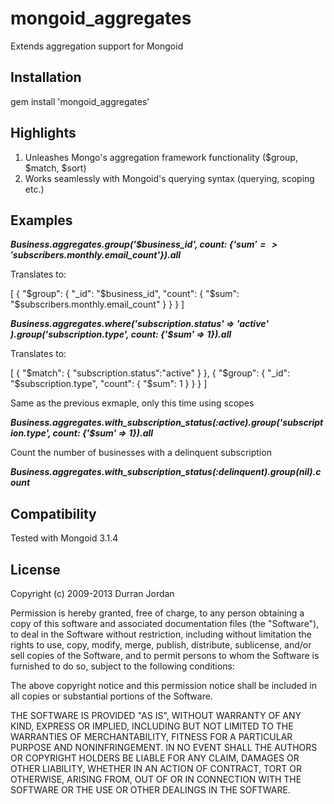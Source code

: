 mongoid_aggregates
==================

Extends aggregation support for Mongoid

Installation
-------------

gem install 'mongoid_aggregates'


Highlights
-----------

1. Unleashes Mongo's aggregation framework functionality ($group, $match, $sort)
2. Works seamlessly with Mongoid's querying syntax (querying, scoping etc.)

Examples
--------

<i><b>Business.aggregates.group('$business_id', count: {'$sum' => '$subscribers.monthly.email_count'}).all</i></b>

Translates to:

[
  {
     "$group": { "_id": "$business_id", "count": { "$sum": "$subscribers.monthly.email_count" } }
  }
]



<i><b>Business.aggregates.where('subscription.status' => 'active' ).group('subscription.type', count: {'$sum' => 1}).all</i></b>

Translates to:

[
  {
     "$match": { "subscription.status":"active" }
  },
  {
     "$group": { "_id": "$subscription.type", "count": { "$sum": 1 } }
  }
]


Same as the previous exmaple, only this time using scopes

<i><b>Business.aggregates.with_subscription_status(:active).group('subscription.type', count: {'$sum' => 1}).all</i></b>


Count the number of businesses with a delinquent subscription

<i><b>Business.aggregates.with_subscription_status(:delinquent).group(nil).count</i></b>

Compatibility
-------------

Tested with Mongoid 3.1.4

License
--------

Copyright (c) 2009-2013 Durran Jordan

Permission is hereby granted, free of charge, to any person obtaining a copy of this software and associated documentation files (the "Software"), to deal in the Software without restriction, including without limitation the rights to use, copy, modify, merge, publish, distribute, sublicense, and/or sell copies of the Software, and to permit persons to whom the Software is furnished to do so, subject to the following conditions:

The above copyright notice and this permission notice shall be included in all copies or substantial portions of the Software.

THE SOFTWARE IS PROVIDED "AS IS", WITHOUT WARRANTY OF ANY KIND, EXPRESS OR IMPLIED, INCLUDING BUT NOT LIMITED TO THE WARRANTIES OF MERCHANTABILITY, FITNESS FOR A PARTICULAR PURPOSE AND NONINFRINGEMENT. IN NO EVENT SHALL THE AUTHORS OR COPYRIGHT HOLDERS BE LIABLE FOR ANY CLAIM, DAMAGES OR OTHER LIABILITY, WHETHER IN AN ACTION OF CONTRACT, TORT OR OTHERWISE, ARISING FROM, OUT OF OR IN CONNECTION WITH THE SOFTWARE OR THE USE OR OTHER DEALINGS IN THE SOFTWARE.
